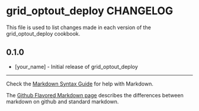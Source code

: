 grid_optout_deploy CHANGELOG
=========================

This file is used to list changes made in each version of the grid_optout_deploy cookbook.

0.1.0
-----
- [your_name] - Initial release of grid_optout_deploy

- - -
Check the [Markdown Syntax Guide](http://daringfireball.net/projects/markdown/syntax) for help with Markdown.

The [Github Flavored Markdown page](http://github.github.com/github-flavored-markdown/) describes the differences between markdown on github and standard markdown.
